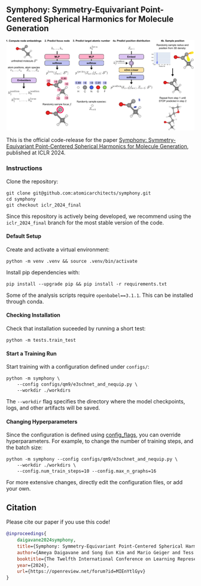 ## Symphony: Symmetry-Equivariant Point-Centered Spherical Harmonics for Molecule Generation

![A high-level overview of Symphony.](cover.png)

This is the official code-release for the paper [Symphony: Symmetry-Equivariant Point-Centered Spherical Harmonics for Molecule Generation](https://openreview.net/forum?id=MIEnYtlGyv), published at ICLR 2024.

### Instructions

Clone the repository:

```shell
git clone git@github.com:atomicarchitects/symphony.git
cd symphony
git checkout iclr_2024_final
```

Since this repository is actively being developed, we recommend using the `iclr_2024_final` branch for the most stable version of the code.

#### Default Setup
Create and activate a virtual environment:

```shell
python -m venv .venv && source .venv/bin/activate
```

Install pip dependencies with:

```shell
pip install --upgrade pip && pip install -r requirements.txt
```

Some of the analysis scripts require `openbabel==3.1.1`.
This can be installed through conda.


#### Checking Installation
Check that installation suceeded by running a short test:

```shell
python -m tests.train_test
```

#### Start a Training Run 
Start training with a configuration defined
under `configs/`:

```shell
python -m symphony \
    --config configs/qm9/e3schnet_and_nequip.py \
    --workdir ./workdirs
```

The `--workdir` flag specifies the directory where the
model checkpoints, logs, and other artifacts will be saved.

#### Changing Hyperparameters

Since the configuration is defined using
[config_flags](https://github.com/google/ml_collections/tree/master#config-flags),
you can override hyperparameters.
For example, to change the number of training
steps, and the batch size:

```shell
python -m symphony --config configs/qm9/e3schnet_and_nequip.py \
    --workdir ./workdirs \
    --config.num_train_steps=10 --config.max_n_graphs=16
```

For more extensive changes, directly edit the configuration files,
or add your own.


## Citation

Please cite our paper if you use this code!

```bibtex
@inproceedings{
    daigavane2024symphony,
    title={Symphony: Symmetry-Equivariant Point-Centered Spherical Harmonics for Molecule Generation},
    author={Ameya Daigavane and Song Eun Kim and Mario Geiger and Tess Smidt},
    booktitle={The Twelfth International Conference on Learning Representations},
    year={2024},
    url={https://openreview.net/forum?id=MIEnYtlGyv}
}
```
